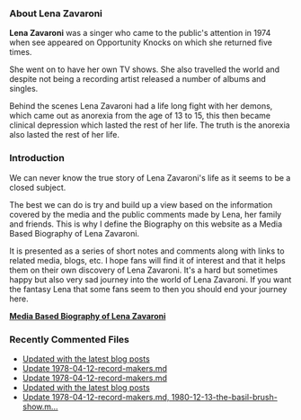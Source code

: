 ### About Lena Zavaroni

<p><strong>Lena Zavaroni</strong> was a singer who came to the public's attention in 1974 when see appeared on Opportunity Knocks on which she returned five times.</p>

<p>She went on to have her own TV shows. She also travelled the world and despite not being a recording artist released a number of albums and singles.</p>

<p>Behind the scenes Lena Zavaroni had a life long fight with her demons, which came out as anorexia from the age of 13 to 15, this then became clinical depression which lasted the rest of her life. The truth is the anorexia also lasted the rest of her life.</p>

### Introduction

<p>We can never know the true story of Lena Zavaroni's life as it seems to be a closed subject.</p>

<p>The best we can do is try and build up a view based on the information covered by the media and the public comments made by Lena, her family and friends. This is why I define the Biography on this website as a Media Based Biography of Lena Zavaroni.</p>

<p>It is presented as a series of short notes and comments along with links to related media, blogs, etc. I hope fans will find it of interest and that it helps them on their own discovery of Lena Zavaroni. It's a hard but sometimes happy but also very sad journey into the world of Lena Zavaroni. If you want the fantasy Lena that some fans seem to then you should end your journey here.</p>

<a href="https://fanzoflenazavaroni.github.io/biography/lena-zavaroni/"><strong>Media Based Biography of Lena Zavaroni</strong></a>

### Recently Commented Files

<!-- BLOG-POST-LIST:START -->
- [Updated with the latest blog posts](https://github.com/FanzOfLenaZavaroni/fanzoflenazavaroni.github.io/commit/421b9284cf5e941fcb9024537a7bb4714645f9c1)
- [Update 1978-04-12-record-makers.md](https://github.com/FanzOfLenaZavaroni/fanzoflenazavaroni.github.io/commit/05d82353de98f37a21f8e9f80a7a023bd0ed3445)
- [Update 1978-04-12-record-makers.md](https://github.com/FanzOfLenaZavaroni/fanzoflenazavaroni.github.io/commit/fa47d5240a034fe9c2a8e510d126d4f5371777c9)
- [Updated with the latest blog posts](https://github.com/FanzOfLenaZavaroni/fanzoflenazavaroni.github.io/commit/e19782a7eb84afa59abb260385d674a26e4739f4)
- [Update 1978-04-12-record-makers.md, 1980-12-13-the-basil-brush-show.m…](https://github.com/FanzOfLenaZavaroni/fanzoflenazavaroni.github.io/commit/fabe07f8dc863ffd7fb2e92de6fc0c832442b007)
<!-- BLOG-POST-LIST:END -->
